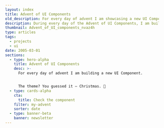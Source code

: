 ```yaml
---
layout: index
title: Advent of UI Components
old_description: For every day of advent I am showcasing a new UI Component. The theme? You guessed it ― Christmas. 🎄
description: During every day of the Advent of UI Components, I am building a new UI Component. The theme? You guessed it ― Christmas. 🎄
thumbnail: Advent_of_UI_components_nvaz4h
type: articles
tags:
  - projects
  - ui
date: 2005-03-01
sections:
  - type: hero-alpha
    title: Advent of UI Components
    desc: >-
      For every day of advent I am building a new UI Component.


      The theme? You guessed it ― Christmas. 🎄
  - type: cards-alpha
    cta:
      title: Check the component
    filter: my-advent
    sorter: date
  - type: banner-beta
    banner: newsletter
---
```

